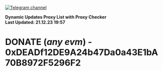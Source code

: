 [![Telegram channel](https://img.shields.io/endpoint?url=https://runkit.io/damiankrawczyk/telegram-badge/branches/master?url=https://t.me/n4z4v0d)](https://t.me/n4z4v0d) 

**Dynamic Updates Proxy List with Proxy Checker**  
**Last Updated: 21.12.23 19:57**

# DONATE (_any evm_) - 0xDEADf12DE9A24b47Da0a43E1bA70B8972F5296F2
